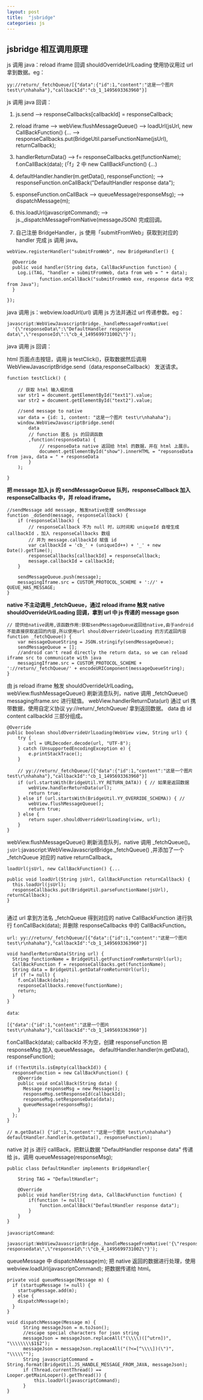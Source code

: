 ```yaml
---
layout: post
title:  "jsbridge"
categories: js
---
```


## jsbridge 相互调用原理

js 调用 java：reload iframe 回调 shouldOverrideUrlLoading 使用协议用过 url 拿到数据。eg：

<!-- more -->

```
yy://return/_fetchQueue/[{"data":{"id":1,"content":"这是一个图片 test\r\nhahaha"},"callbackId":"cb_1_1495693363960"}]
```

js 调用 java 回调：
1. js.send --> responseCallbacks[callbackId] = responseCallback;
2. reload iframe --> webView.flushMessageQueue() --> loadUrl(jsUrl, new CallBackFunction() {... --> responseCallbacks.put(BridgeUtil.parseFunctionName(jsUrl), returnCallback);
3. handlerReturnData() --> f= responseCallbacks.get(functionName); f.onCallBack(data); (「f」2 中 new CallBackFunction() {...)
4. defaultHandler.handler(m.getData(), responseFunction);  --> responseFunction.onCallBack("DefaultHandler response data");
5. esponseFunction.onCallBack --> queueMessage(responseMsg); --> dispatchMessage(m);
6. this.loadUrl(javascriptCommand); --> js.&#95;dispatchMessageFromNative(messageJSON) 完成回调。

7. 自己注册 BridgeHandler，js 使用「submitFromWeb」获取到对应的 handler 完成 js 调用 java。

```
webView.registerHandler("submitFromWeb", new BridgeHandler() {

  @Override
  public void handler(String data, CallBackFunction function) {
    Log.i(TAG, "handler = submitFromWeb, data from web = " + data);
            function.onCallBack("submitFromWeb exe, response data 中文 from Java");
  }

});

```

java 调用 js：webview.loadUrl(url) 调用 js 方法并通过 url 传递参数。eg：

```
javascript:WebViewJavascriptBridge._handleMessageFromNative(
  '{\"responseData\":\"DefaultHandler response data\",\"responseId\":\"cb_4_1495699731002\"}');
```

java 调用 js 回调：

html 页面点击按钮，调用 js testClick()，获取数据然后调用 WebViewJavascriptBridge.send（data,responseCallback） 发送请求。

```
function testClick() {

    // 获取 html 输入框的值
    var str1 = document.getElementById("text1").value;
    var str2 = document.getElementById("text2").value;

    //send message to native
    var data = {id: 1, content: "这是一个图片 test\r\nhahaha"};
    window.WebViewJavascriptBridge.send(
        data
        // function 匿名 js 的回调函数
        ,function(responseData) {
            // responseData native 返回给 html 的数据，并在 html 上展示。
            document.getElementById("show").innerHTML = "repsonseData from java, data = " + responseData
        }
    );

}

```

**把 message 加入 js 的 sendMessageQueue 队列，responseCallback 加入 responseCallbacks 中，并 reload iframe。**

```
//sendMessage add message, 触发native处理 sendMessage
function _doSend(message, responseCallback) {
    if (responseCallback) {
        // responseCallback 不为 null 时，以时间和 uniqueId 自增生成 callbackId ，加入 responseCallbacks 数组
        // 并为 message.callbackId 赋值 id
        var callbackId = 'cb_' + (uniqueId++) + '_' + new Date().getTime();
        responseCallbacks[callbackId] = responseCallback;
        message.callbackId = callbackId;
    }

    sendMessageQueue.push(message);
    messagingIframe.src = CUSTOM_PROTOCOL_SCHEME + '://' + QUEUE_HAS_MESSAGE;
}

```

**native 不主动调用 _fetchQueue，通过 reload iframe 触发 native shouldOverrideUrlLoading 回调，拿到 url 中 js 传递的 message gson**

```
// 提供给native调用,该函数作用:获取sendMessageQueue返回给native,由于android不能直接获取返回的内容,所以使用url shouldOverrideUrlLoading 的方式返回内容
function _fetchQueue() {
    var messageQueueString = JSON.stringify(sendMessageQueue);
    sendMessageQueue = [];
    //android can't read directly the return data, so we can reload iframe src to communicate with java
    messagingIframe.src = CUSTOM_PROTOCOL_SCHEME + '://return/_fetchQueue/' + encodeURIComponent(messageQueueString);
}

```

由 js reload iframe 触发 shouldOverrideUrlLoading。
webView.flushMessageQueue() 刷新消息队列，native 调用 &#95;fetchQueue() messagingIframe.src 进行赋值。
webView.handlerReturnData(url) 通过 url 携带数据，使用自定义协议 yy://return/&#95;fetchQueue/ 拿到返回数据。
data 由 id content callbackId 三部分组成。

```
@Override
public boolean shouldOverrideUrlLoading(WebView view, String url) {
    try {
        url = URLDecoder.decode(url, "UTF-8");
    } catch (UnsupportedEncodingException e) {
        e.printStackTrace();
    }

    // yy://return/_fetchQueue/[{"data":{"id":1,"content":"这是一个图片 test\r\nhahaha"},"callbackId":"cb_1_1495693363960"}]
    if (url.startsWith(BridgeUtil.YY_RETURN_DATA)) { // 如果是返回数据
        webView.handlerReturnData(url);
        return true;
    } else if (url.startsWith(BridgeUtil.YY_OVERRIDE_SCHEMA)) { //
        webView.flushMessageQueue();
        return true;
    } else {
        return super.shouldOverrideUrlLoading(view, url);
    }
}

```

webView.flushMessageQueue() 刷新消息队列，native 调用 &#95;fetchQueue()。
`jsUrl`:javascript:WebViewJavascriptBridge.&#95;fetchQueue() ,并添加了一个 &#95;fetchQueue 对应的 native returnCallback。

```
loadUrl(jsUrl, new CallBackFunction() {...

public void loadUrl(String jsUrl, CallBackFunction returnCallback) {
  this.loadUrl(jsUrl);
  responseCallbacks.put(BridgeUtil.parseFunctionName(jsUrl), returnCallback);
}

```


```
```

通过 url 拿到方法名 &#95;fetchQueue 得到对应的 native CallBackFunction 进行执行 f.onCallBack(data); 并删除 responseCallbacks 中的 CallBackFunction。

```
url: yy://return/_fetchQueue/[{"data":{"id":1,"content":"这是一个图片 test\r\nhahaha"},"callbackId":"cb_1_1495693363960"}]

void handlerReturnData(String url) {
  String functionName = BridgeUtil.getFunctionFromReturnUrl(url);
  CallBackFunction f = responseCallbacks.get(functionName);
  String data = BridgeUtil.getDataFromReturnUrl(url);
  if (f != null) {
    f.onCallBack(data);
    responseCallbacks.remove(functionName);
    return;
  }
}

```

`data`:

```
[{"data":{"id":1,"content":"这是一个图片 test\r\nhahaha"},"callbackId":"cb_1_1495693363960"}]
```

f.onCallBack(data);
callbackId 不为空，创建 responseFunction 把 responseMsg 加入 queueMessage。
defaultHandler.handler(m.getData(), responseFunction);

```
if (!TextUtils.isEmpty(callbackId)) {
  responseFunction = new CallBackFunction() {
    @Override
    public void onCallBack(String data) {
      Message responseMsg = new Message();
      responseMsg.setResponseId(callbackId);
      responseMsg.setResponseData(data);
      queueMessage(responseMsg);
    }
  };
}

// m.getData() {"id":1,"content":"这是一个图片 test\r\nhahaha"}
defaultHandler.handler(m.getData(), responseFunction);
```

native 对 js 进行 callBack，把默认数据 "DefaultHandler response data" 传递给 js，调用 queueMessage(responseMsg);

```
public class DefaultHandler implements BridgeHandler{

	String TAG = "DefaultHandler";

	@Override
	public void handler(String data, CallBackFunction function) {
		if(function != null){
			function.onCallBack("DefaultHandler response data");
		}
	}
}

```

`javascriptCommand`:

```
javascript:WebViewJavascriptBridge._handleMessageFromNative('{\"responseData\":\"DefaultHandler responsedata\",\"responseId\":\"cb_4_1495699731002\"}');
```

queueMessage 中 dispatchMessage(m); 把 native 返回的数据进行处理，使用 webview.loadUrl(javascriptCommand); 把数据传递给 html。

```
private void queueMessage(Message m) {
  if (startupMessage != null) {
    startupMessage.add(m);
  } else {
    dispatchMessage(m);
  }
}

void dispatchMessage(Message m) {
      String messageJson = m.toJson();
      //escape special characters for json string
      messageJson = messageJson.replaceAll("(\\\\)([^utrn])", "\\\\\\\\$1$2");
      messageJson = messageJson.replaceAll("(?<=[^\\\\])(\")", "\\\\\"");
      String javascriptCommand = String.format(BridgeUtil.JS_HANDLE_MESSAGE_FROM_JAVA, messageJson);
      if (Thread.currentThread() == Looper.getMainLooper().getThread()) {
          this.loadUrl(javascriptCommand);
      }
}

```

